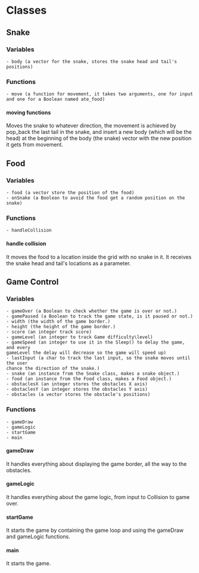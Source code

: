 # Classes

## Snake

### Variables

    - body (a vector for the snake, stores the snake head and tail's positions)

### Functions

    - move (a function for movement, it takes two arguments, one for input and one for a Boolean named ate_food)

#### moving functions

Moves the snake to whatever direction, the movement is achieved by pop_back the last tail in the snake, and insert a new body (which will be the head) at the beginning of the body (the snake) vector with the new position it gets from movement.

    
## Food

### Variables

    - food (a vector store the position of the food)
    - onSnake (a Boolean to avoid the food get a random position on the snake)

### Functions

    - handleCollision 

#### handle collision

It moves the food to a location inside the grid with no snake in it.
It receives the snake head and tail's locations as a parameter.

## Game Control

### Variables

    - gameOver (a Boolean to check whether the game is over or not.)
    - gamePaused (a Boolean to track the game state, is it paused or not.)
    - width (the width of the game border.)
    - height (the height of the game border.)
    - score (an integer track score)
    - gameLevel (an integer to track Game difficulty\level)
    - gameSpeed (an integer to use it in the Sleep() to delay the game, and every
    gameLevel the delay will decrease so the game will speed up)
    - lastInput (a char to track the last input, so the snake moves until the user
    chance the direction of the snake.)
    - snake (an instance from the Snake class, makes a snake object.)
    - food (an instance from the Food class, makes a Food object.)
    - obstaclesX (an integer stores the obstacles X axis)
    - obstaclesY (an integer stores the obstacles Y axis)
    - obstacles (a vector stores the obstacle's positions)
    
### Functions

    - gameDraw
    - gameLogic
    - startGame
    - main

#### gameDraw

It handles everything about displaying the game  border, all the way to the obstacles.

#### gameLogic

It handles everything about the game logic, from input to Collision to game over.

#### startGame

It starts the game by containing the game loop and using the gameDraw and gameLogic functions.

#### main

It starts the game.
